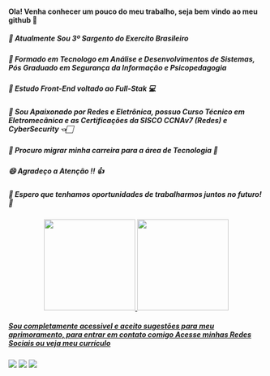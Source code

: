 #### Ola! Venha conhecer um pouco do meu trabalho, seja bem vindo ao meu github 👋

##### 💪 *Atualmente Sou 3º Sargento do Exercito Brasileiro*
##### 🎉  *Formado em Tecnologo em Análise e Desenvolvimentos de Sistemas, Pós Graduado em Segurança da Informação e Psicopedagogia*
##### 📌 *Estudo Front-End voltado ao Full-Stak* 💻
##### 🔌 *Sou Apaixonado por Redes e Eletrônica, possuo Curso Técnico em Eletromecânica e as Certificações da SISCO CCNAv7 (Redes) e CyberSecurity* 👈🏻
##### 🚀 *Procuro migrar minha carreira para a área de Tecnologia* 🚀
##### 😄 *Agradeço a Atenção !!* 👍
##### 🚀 *__Espero que tenhamos oportunidades de trabalharmos juntos no futuro!__* 🚀

<div align="center">
  <a href="https://github.com/rafaballerini">
  <img height="180em" src="https://github-readme-stats.vercel.app/api?username=patrickluizjf&show_icons=true&theme=tokyonight&include_all_commits=true&count_private=true"/>
  <img height="180em" src="https://github-readme-stats.vercel.app/api/top-langs/?username=patrickluizjf&layout=compact&langs_count=7&theme=tokyonight"/>
</div>
  
 ##### Sou completamente acessivel e aceito sugestões para meu aprimoramento, para entrar em contato comigo Acesse minhas Redes Sociais ou [__veja meu currículo__](https://drive.google.com/file/d/1ridUFYiyoRDJApXHXZXlR37dmOQBUE4E/view?usp=sharing)
  <div> 
  <a href="https://instagram.com/patricklduque" target="_blank"><img src="https://img.shields.io/badge/-Instagram-%23E4405F?style=for-the-badge&logo=instagram&logoColor=white" target="_blank"></a>
  <a href = "mailto:patrickluizjf@hotmail.com"><img src="https://img.shields.io/badge/-Gmail-%23333?style=for-the-badge&logo=gmail&logoColor=white" target="_blank"></a> 
  <a href="https://www.linkedin.com/in/patrick-luiz-716893110/" target="_blank"><img src="https://img.shields.io/badge/-LinkedIn-%230077B5?style=for-the-badge&logo=linkedin&logoColor=white" target="_blank"></a>
  </div>

